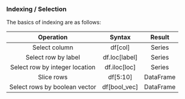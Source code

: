 
### Indexing / Selection
The basics of indexing are as follows:

|Operation|Syntax|Result|
|:-:|:-:|:-:|
|Select column	                |df[col]        |Series|
|Select row by label	        |df.loc[label]  |Series|
|Select row by integer location |df.iloc[loc]   |Series|
|Slice rows	                    |df[5:10]       |DataFrame|
|Select rows by boolean vector  |df[bool_vec]   |DataFrame|